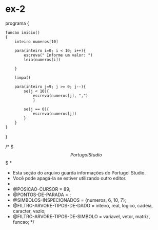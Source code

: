 # ex-2
programa
{
	
	funcao inicio()
	{
		inteiro numeros[10]
		
		para(inteiro i=0; i < 10; i++){
			escreva(" Informe um valor: ")
			leia(numeros[i])

		}
		
		limpa()
		
		para(inteiro j=9; j >= 0; j--){
			se(j < 10){
				escreva(numeros[j], ",")
            	}
            	
			se(j == 0){
				escreva(numeros[j])
			}			
		}
	}
}
	
/* $$$ Portugol Studio $$$ 
 * 
 * Esta seção do arquivo guarda informações do Portugol Studio.
 * Você pode apagá-la se estiver utilizando outro editor.
 * 
 * @POSICAO-CURSOR = 89; 
 * @PONTOS-DE-PARADA = ;
 * @SIMBOLOS-INSPECIONADOS = {numeros, 6, 10, 7};
 * @FILTRO-ARVORE-TIPOS-DE-DADO = inteiro, real, logico, cadeia, caracter, vazio;
 * @FILTRO-ARVORE-TIPOS-DE-SIMBOLO = variavel, vetor, matriz, funcao;
 */
